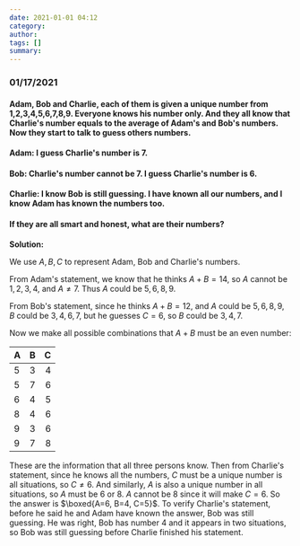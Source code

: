```yaml
---
date: 2021-01-01 04:12
category:
author:
tags: []
summary:
---
```


### 01/17/2021

#### Adam, Bob and Charlie, each of them is given a unique number from 1,2,3,4,5,6,7,8,9. Everyone knows his number only. And they all know that Charlie's number equals to the average of Adam's and Bob's numbers. Now they start to talk to guess others numbers.

#### Adam: I guess Charlie's number is 7.

#### Bob: Charlie's number cannot be 7. I guess Charlie's number is 6.

#### Charlie: I know Bob is still guessing. I have known all our numbers, and I know Adam has known the numbers too.

#### If they are all smart and honest, what are their numbers?

**Solution:**

We use $A, B, C$ to represent Adam, Bob and Charlie's numbers.

From Adam's statement, we know that he thinks $A + B = 14$, so $A$ cannot be $1, 2, 3, 4$, and $A \ne 7$. Thus $A$ could be $5, 6, 8, 9$.

From Bob's statement, since he thinks $A + B = 12$, and $A$ could be $5, 6, 8, 9$, $B$ could be $3, 4, 6, 7$, but he guesses $C=6$, so $B$ could be $3, 4, 7$.

Now we make all possible combinations that $A + B$ must be an even number:

| A | B   | C  |
| :-| :-: | -: |
| 5 | 3   | 4  |
| 5 | 7   | 6  |
| 6 | 4   | 5  |
| 8 | 4   | 6  |
| 9 | 3   | 6  |
| 9 | 7   | 8  |

These are the information that all three persons know. Then from Charlie's statement, since he knows all the numbers, $C$ must be a unique number is all situations, so $C \ne 6$. And similarly, $A$ is also a unique number in all situations, so $A$ must be 6 or 8. $A$ cannot be 8 since it will make $C = 6$. So the answer is $\boxed{A=6, B=4, C=5}$. To verify Charlie's statement, before he said he and Adam have known the answer, Bob was still guessing. He was right, Bob has number 4 and it appears in two situations, so Bob was still guessing before Charlie finished his statement.

